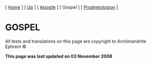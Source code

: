 \[ [Home](index.md) \] \[ [Up](lectionary.md) \] \[ [Apostle](apostle1.md) \] \[ Gospel \] \[ [Prophetologion](prophetologion.md) \]

GOSPEL
======

All texts and translations on this page are copyright to
Archimandrite Ephrem ©

**This page was last updated on 03 November 2008**
